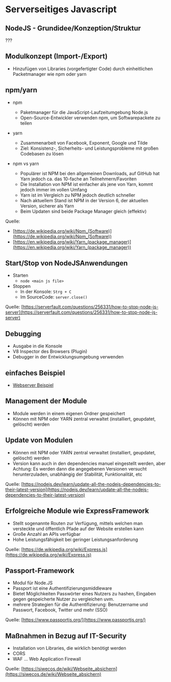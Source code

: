 # Serverseitiges Javascript

## NodeJS - Grundidee/Konzeption/Struktur

???

## Modulkonzept (Import-/Export)

* Hinzufügen von Libraries (vorgefertigter Code) durch einheitlichen Packetmanager wie npm oder yarn

## npm/yarn

* npm
    * Paketmanager für die JavaScript-Laufzeitumgebung Node.js
    * Open-Source-Entwickler verwenden npm, um Softwarepackete zu teilen

* yarn
    * Zusammenarbeit von Facebook, Exponent, Google und Tilde
    * Ziel: Konsistenz-, Sicherheits- und Leistungsprobleme mit großen Codebasen zu lösen

* npm vs yarn
    * Populärer ist NPM bei den allgemeinen Downloads, auf GitHub hat Yarn jedoch ca. das 10-fache an Teilnehmern/Favoriten
    * Die Installation von NPM ist einfacher als jene von Yarn, kommt jedoch immer im vollen Umfang
    * Yarn ist im Vergleich zu NPM jedoch deutlich schneller
    * Nach aktuellem Stand ist NPM in der Version 6, der aktuellen Version, sicherer als Yarn
    * Beim Updaten sind beide Package Manager gleich (effektiv)

Quelle:
* [https://de.wikipedia.org/wiki/Npm_(Software)](https://de.wikipedia.org/wiki/Npm_(Software))
* [https://en.wikipedia.org/wiki/Yarn_(package_manager)](https://en.wikipedia.org/wiki/Yarn_(package_manager))

## Start/Stop von NodeJSAnwendungen

* Starten
    * `node <main js file>`
* Stoppen
    * In der Konsole: `Strg + C`
    * Im SourceCode: `server.close()`

Quelle: [https://serverfault.com/questions/256331/how-to-stop-node-js-server](https://serverfault.com/questions/256331/how-to-stop-node-js-server)

## Debugging

* Ausgabe in die Konsole
* V8 Inspector des Browsers (Plugin)
* Debugger in der Entwicklungsumgebung verwenden

## einfaches Beispiel

* [Webserver Beispiel](https://github.com/htlw-5ahit/matura-syt/tree/main/thema05/webserver-example)

## Management der Module

* Module werden in einem eigenen Ordner gespeichert
* Können mit NPM oder YARN zentral verwaltet (installiert, geupdatet, gelöscht) werden

## Update von Modulen

* Können mit NPM oder YARN zentral verwaltet (installiert, geupdatet, gelöscht) werden
* Version kann auch in den dependencies manuel eingestellt werden, aber Achtung: Es werden dann die angegebenen Versionen versucht herunterzuladen, unabhängig der Stabilität, Funktionalität, etc

Quelle: [https://nodejs.dev/learn/update-all-the-nodejs-dependencies-to-their-latest-version](https://nodejs.dev/learn/update-all-the-nodejs-dependencies-to-their-latest-version)

## Erfolgreiche Module wie ExpressFramework

* Stellt sogenannte Routen zur Verfügung, mittels welchen man versteckte und öffentlich Pfade auf der Website erstellen kann
* Große Anzahl an APIs verfügbar
* Hohe Leistungsfähigkeit bei geringer Leistungsanforderung

Quelle: [https://de.wikipedia.org/wiki/Express.js](https://de.wikipedia.org/wiki/Express.js)

## Passport-Framework

* Modul für Node.JS
* Passport ist eine Authentifizierungsmiddleware
* Bietet Möglichkeiten Passwörter eines Nutzers zu hashen, Eingaben gegen gespeicherte Nutzer zu vergleichen uvm.
* mehrere Strategien für die Authentifizierung: Benutzername und Passwort, Facebook, Twitter und mehr (SSO)

Quelle: [https://www.passportjs.org/](https://www.passportjs.org/)

## Maßnahmen in Bezug auf IT-Security

* Installation von Libraries, die wirklich benötigt werden
* CORS
* WAF ... Web Application Firewall

Quelle: [https://siwecos.de/wiki/Webseite_absichern](https://siwecos.de/wiki/Webseite_absichern)